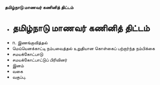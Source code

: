 **தமிழ்நாடு மாணவர் கணினித் திட்டம்**
- # தமிழ்நாடு மாணவர் கணினித் திட்டம்
- n. இணங்குவித்தல்
- மெய்யெனக்காட்டி நம்பவைத்தல் உறுதியான கொள்கைப் பற்றார்ந்த நம்பிக்கை
- சமயக்கோட்பாடு
- சமயக்கோட்பாட்டுப் பிரிவினர்
- இனம்
- வகை
- வகுப்பு.

